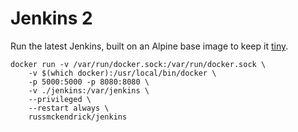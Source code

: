 Jenkins 2
=============

Run the latest Jenkins, built on an Alpine base image to keep it [tiny](https://media-glass.es/2016/02/01/tiny-docker-images/).

```
docker run -v /var/run/docker.sock:/var/run/docker.sock \
    -v $(which docker):/usr/local/bin/docker \
    -p 5000:5000 -p 8080:8080 \
    -v ./jenkins:/var/jenkins \
    --privileged \
    --restart always \
    russmckendrick/jenkins
```